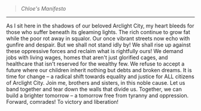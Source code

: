 >*Chloe's Manifesto*
----
As I sit here in the shadows of our beloved Arclight City, my heart bleeds for those who suffer beneath its gleaming lights. The rich continue to grow fat while the poor rot away in squalor. Our once vibrant streets now echo with gunfire and despair. But we shall not stand idly by! We shall rise up against these oppressive forces and reclaim what is rightfully ours!
We demand jobs with living wages, homes that aren't just glorified cages, and healthcare that isn't reserved for the wealthy few. We refuse to accept a future where our children inherit nothing but debts and broken dreams. It is time for change – a radical shift towards equality and justice for ALL citizens of Arclight City.
Join me, brothers and sisters, in this noble cause. Let us band together and tear down the walls that divide us. Together, we can build a brighter tomorrow – a tomorrow free from tyranny and oppression. Forward, comrades! To victory and liberation!
